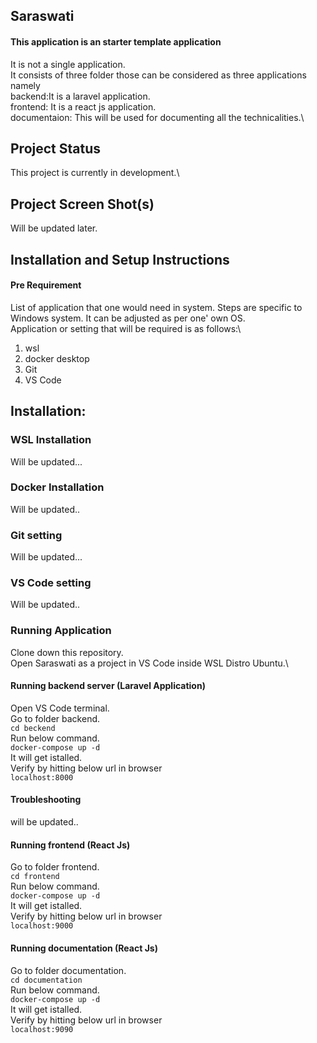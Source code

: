 ## Saraswati

#### This application is an starter template application 

It is not a single application.\
It consists of three folder those can be considered as three applications namely \
backend:It is a laravel application. \
frontend: It is a react js application. \
documentaion: This will be used for documenting all the technicalities.\

## Project Status
This project is currently in development.\


## Project Screen Shot(s)
Will be updated later.

## Installation and Setup Instructions
#### Pre Requirement
List of application that one would need in system. Steps are specific to Windows system. It can be adjusted as per one' own OS.\
Application or setting that will be required is as follows:\
1. wsl
2. docker desktop
3. Git
4. VS Code




## Installation:
### WSL Installation
Will be updated...
### Docker Installation
Will be updated..
### Git setting
Will be updated...
### VS Code setting
Will be updated..

### Running Application
Clone down this repository. \
Open Saraswati as a project in VS Code inside WSL Distro Ubuntu.\
#### Running backend server (Laravel Application)
Open VS Code terminal.\
Go to folder backend.\
`cd beckend`\
Run below command.\
`docker-compose up -d`\
It will get istalled.\
Verify by hitting below url in browser\
`localhost:8000`

#### Troubleshooting
will be updated..

#### Running frontend (React Js)
Go to folder frontend. \
`cd frontend` \
Run below command. \
`docker-compose up -d` \
It will get istalled. \
Verify by hitting below url in browser \
`localhost:9000` 

#### Running documentation (React Js)
Go to folder documentation. \
`cd documentation` \
Run below command. \
`docker-compose up -d` \
It will get istalled. \
Verify by hitting below url in browser \
`localhost:9090` 

